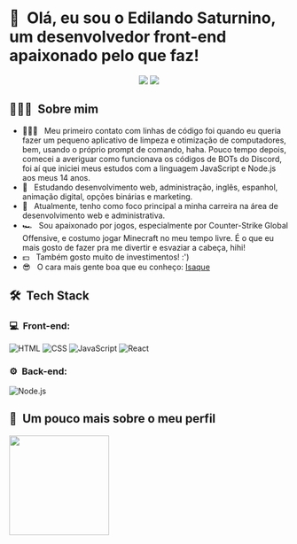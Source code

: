 <h1>👋 &nbsp;Olá, eu sou o Edilando Saturnino, um desenvolvedor front-end apaixonado pelo que faz!</h1>

  <div align="center"> 
  <a href="https://www.instagram.com/edilandosaturnino/" target="_blank"><img src="https://img.shields.io/badge/-Instagram-%23E4405F?style=for-the-badge&logo=instagram&logoColor=white" target="_blank"></a>
  <a href="https://www.linkedin.com/in/edilando/" target="_blank"><img src="https://img.shields.io/badge/-LinkedIn-%230077B5?style=for-the-badge&logo=linkedin&logoColor=white" target="_blank"></a>
 </div>

<h2> 👨🏻‍💻 &nbsp;Sobre mim </h2>

- 👨🏻‍💻 &nbsp; Meu primeiro contato com linhas de código foi quando eu queria fazer um pequeno aplicativo de limpeza e otimização de computadores, bem, usando o próprio prompt de comando, haha. Pouco tempo depois, comecei a averiguar como funcionava os códigos de BOTs do Discord, foi aí que iniciei meus estudos com a linguagem JavaScript e Node.js aos meus 14 anos.
- 💚 &nbsp; Estudando desenvolvimento web, administração, inglês, espanhol, animação digital, opções binárias e marketing.
- 🚀 &nbsp; Atualmente, tenho como foco principal a minha carreira na área de desenvolvimento web e administrativa.
- 🏎 &nbsp; Sou apaixonado por jogos, especialmente por Counter-Strike Global Offensive, e costumo jogar Minecraft no meu tempo livre. É o que eu mais gosto de fazer pra me divertir e esvaziar a cabeça, hihi!
- 💵 &nbsp; Também gosto muito de investimentos! :')
-  😎 &nbsp; O cara mais gente boa que eu conheço: <a href="https://github.com/Bowsz" target="_blank">Isaque</a>

<h2> 🛠 &nbsp;Tech Stack</h2>
<h3>💻 &nbsp;Front-end:</h3>

![HTML](https://img.shields.io/badge/-HTML-333333?style=flat&logo=HTML5)
![CSS](https://img.shields.io/badge/-CSS-333333?style=flat&logo=CSS3&logoColor=1572B6)
![JavaScript](https://img.shields.io/badge/-JavaScript-333333?style=flat&logo=javascript)
![React](https://img.shields.io/badge/-React-333333?style=flat&logo=react)

<h3>⚙️ &nbsp;Back-end:</h3>

![Node.js](https://img.shields.io/badge/-Node.js-333333?style=flat&logo=node.js)

<h2>🚀 &nbsp;Um pouco mais sobre o meu perfil</h2>

<div>
  <a href="https://github.com/edilandosaturnino">
  <img height="180em" src="https://github-readme-stats.vercel.app/api?username=edilandosaturnino&show_icons=true&theme=github_dark"/>
    </div>
